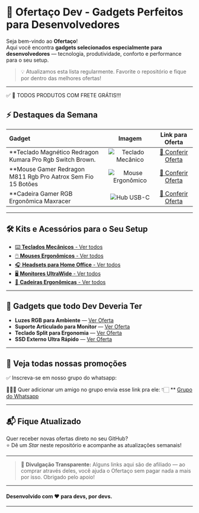 # 🚀 Ofertaço Dev - Gadgets Perfeitos para Desenvolvedores

Seja bem-vindo ao **Ofertaço**!  
Aqui você encontra **gadgets selecionados especialmente para desenvolvedores** — tecnologia, produtividade, conforto e performance para o seu setup.

> 💡 Atualizamos esta lista regularmente. Favorite o repositório e fique por dentro das melhores ofertas!

---

✅ 🚚 TODOS PRODUTOS COM FRETE GRÁTIS!!!

## ⚡ Destaques da Semana

| Gadget | Imagem | Link para Oferta |
|:-------|:------:|:----------------:|
| **Teclado Magnético Redragon Kumara Pro Rgb Switch Brown. | ![Teclado Mecânico](https://media.fripixel.com.br/img/ofertaco-dev/teclado01.jpg) | [🔗 Conferir Oferta](https://shop.ofertaco.top/nvu24) |
  | **Mouse Gamer Redragon M811 Rgb Pro Aatrox Sem Fio 15 Botões | ![Mouse Ergonômico](https://media.fripixel.com.br/img/ofertaco-dev/mouse01.jpg) | [🔗 Conferir Oferta](https://shop.ofertaco.top/dofwr) |
| **Cadeira Gamer RGB Ergonômica Maxracer | ![Hub USB-C](https://media.fripixel.com.br/img/ofertaco-dev/cadeira01.jpg) | [🔗 Conferir Oferta](https://shop.ofertaco.top/lz9ng) |

---

## 🛠️ Kits e Acessórios para o Seu Setup

- [⌨️ **Teclados Mecânicos** - Ver todos](https://shop.ofertaco.top/teclados-dev)
- [🖱️ **Mouses Ergonômicos** - Ver todos](https://shop.ofertaco.top/mouses-pra-devs)
- [🎧 **Headsets para Home Office** - Ver todos](https://shop.ofertaco.top/headsets-gamer)
- [🖥️ **Monitores UltraWide** - Ver todos](https://shop.ofertaco.top/monitores-gamer)
- [💺 **Cadeiras Ergonômicas** - Ver todos](https://shop.ofertaco.top/cadeiras-gamer)

---

## 🧰 Gadgets que todo Dev Deveria Ter

- **Luzes RGB para Ambiente** — [Ver Oferta](https://seulinkafiliado.com/luzes)
- **Suporte Articulado para Monitor** — [Ver Oferta](https://seulinkafiliado.com/suporte)
- **Teclado Split para Ergonomia** — [Ver Oferta](https://seulinkafiliado.com/teclado-split)
- **SSD Externo Ultra Rápido** — [Ver Oferta](https://seulinkafiliado.com/ssd)

---

## 📲 Veja todas nossas promoções

✅ Inscreva-se em nosso grupo do whatsapp:

👨‍👩‍👦 Quer adicionar um amigo no grupo envia esse link pra ele: 👇🏻
** [Grupo do Whatsapp](https://shop.ofertaco.top/grupo-whatsapp)

---

## 📬 Fique Atualizado

Quer receber novas ofertas direto no seu GitHub?  
⭐ Dê um _Star_ neste repositório e acompanhe as atualizações semanais!

---

> 📢 **Divulgação Transparente:** Alguns links aqui são de afiliado — ao comprar através deles, você ajuda o Ofertaço sem pagar nada a mais por isso. Obrigado pelo apoio!

---

#### Desenvolvido com ❤️ para devs, por devs.

---
